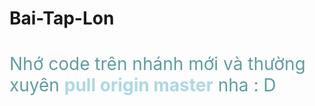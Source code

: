 # Bai-Tap-Lon

<h1 style="color: cadetblue; font-weight: normal">Nhớ code trên nhánh mới và thường xuyên <strong style="color: lightblue">pull origin master</strong> nha : D</h1>